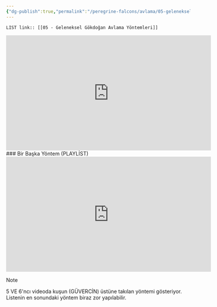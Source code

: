 ```yaml
---
{"dg-publish":true,"permalink":"/peregrine-falcons/avlama/05-geleneksel-goekdogan-avlama-yoentemleri/","updated":"2024-09-21T16:27:43.542+03:00"}
---
```


`LIST link:: [[05 - Geleneksel Gökdoğan Avlama Yöntemleri]] `

<iframe width="560" height="315" src="https://www.youtube.com/embed/Mwu7rmuQWFc?si=NSvbWHvpjIWdmAwR" title="YouTube video player" frameborder="0" allow="accelerometer; autoplay; clipboard-write; encrypted-media; gyroscope; picture-in-picture; web-share" referrerpolicy="strict-origin-when-cross-origin" allowfullscreen></iframe>
### Bir Başka Yöntem (PLAYLİST)

<iframe width="560" height="315" src="https://www.youtube.com/embed/-J4O8AaZx4Y?si=AvCBgl9LZ9jbqaQJ" title="YouTube video player" frameborder="0" allow="accelerometer; autoplay; clipboard-write; encrypted-media; gyroscope; picture-in-picture; web-share" referrerpolicy="strict-origin-when-cross-origin" allowfullscreen></iframe>


> [!NOTE]
>  5 VE 6'ncı videoda kuşun (GÜVERCİN) üstüne takılan yöntemi gösteriyor. Listenin en sonundaki yöntem biraz zor yapılabilir. 


